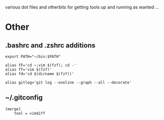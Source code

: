 various dot files and otherbits for getting tools up and running as wanted ...

# Other

## .bashrc and .zshrc additions

```
export PATH="~/bin:$PATH"

alias fF='cd ~;vim $(fzf); cd -'
alias ff='vim $(fzf)'
alias fd='cd $(dirname $(fzf))'

alias gitlog='git log --oneline --graph --all --decorate'
```

## ~/.gitconfig
```
[merge]
    tool = vimdiff
```
